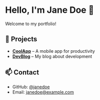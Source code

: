 # Hello, I'm Jane Doe 👋

Welcome to my portfolio!

## 💼 Projects

- **[CoolApp](https://github.com/janedoe/coolapp)** – A mobile app for productivity
- **[DevBlog](https://janedoe.github.io/devblog)** – My blog about development

## 📫 Contact

- GitHub: [@janedoe](https://github.com/janedoe)
- Email: janedoe@example.com
